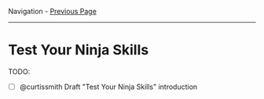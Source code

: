 Navigation - [Previous Page](LTRDEV-1100-Guide-03g-GuestShell.md)

---

# Test Your Ninja Skills

TODO:

- [ ] @curtissmith Draft "Test Your Ninja Skills" introduction

